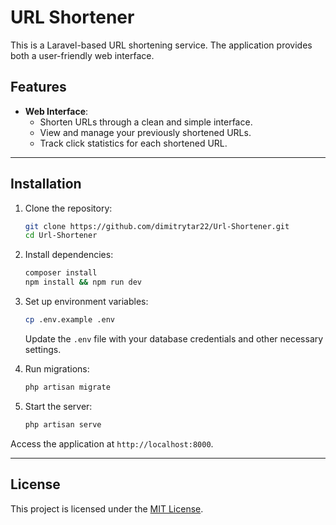 # URL Shortener

This is a Laravel-based URL shortening service. The application provides both a user-friendly web interface.

## Features

- **Web Interface**:
    - Shorten URLs through a clean and simple interface.
    - View and manage your previously shortened URLs.
    - Track click statistics for each shortened URL.
---

## Installation

1. Clone the repository:

   ```bash
   git clone https://github.com/dimitrytar22/Url-Shortener.git
   cd Url-Shortener
   ```

2. Install dependencies:

   ```bash
   composer install
   npm install && npm run dev
   ```

3. Set up environment variables:

   ```bash
   cp .env.example .env
   ```
   Update the `.env` file with your database credentials and other necessary settings.

4. Run migrations:

   ```bash
   php artisan migrate
   ```

5. Start the server:

   ```bash
   php artisan serve
   ```

Access the application at `http://localhost:8000`.

---

## License

This project is licensed under the [MIT License](LICENSE).
